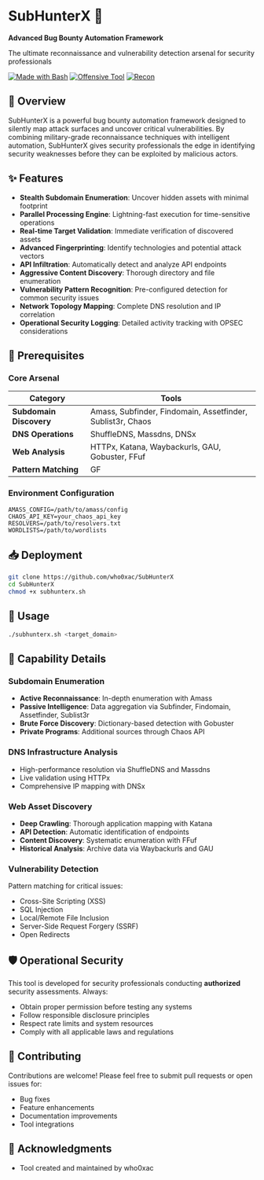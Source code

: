 # SubHunterX 🎯


  <strong>Advanced Bug Bounty Automation Framework</strong>
  <p>The ultimate reconnaissance and vulnerability detection arsenal for security professionals</p>
  
  [![Made with Bash](https://img.shields.io/badge/Made%20with-Bash-1f425f.svg)](https://www.gnu.org/software/bash/)
  [![Offensive Tool](https://img.shields.io/badge/Security-Offensive%20Tool-red.svg)](https://github.com/who0xac/SubHunterX)
  [![Recon](https://img.shields.io/badge/Category-Reconnaissance-orange.svg)](https://github.com/who0xac/SubHunterX)
</div>

## 🚀 Overview

SubHunterX is a powerful bug bounty automation framework designed to silently map attack surfaces and uncover critical vulnerabilities. By combining military-grade reconnaissance techniques with intelligent automation, SubHunterX gives security professionals the edge in identifying security weaknesses before they can be exploited by malicious actors.

## ✨ Features

- **Stealth Subdomain Enumeration**: Uncover hidden assets with minimal footprint
- **Parallel Processing Engine**: Lightning-fast execution for time-sensitive operations
- **Real-time Target Validation**: Immediate verification of discovered assets
- **Advanced Fingerprinting**: Identify technologies and potential attack vectors
- **API Infiltration**: Automatically detect and analyze API endpoints
- **Aggressive Content Discovery**: Thorough directory and file enumeration
- **Vulnerability Pattern Recognition**: Pre-configured detection for common security issues
- **Network Topology Mapping**: Complete DNS resolution and IP correlation
- **Operational Security Logging**: Detailed activity tracking with OPSEC considerations

## 🔧 Prerequisites

### Core Arsenal

| Category | Tools |
|----------|-------|
| **Subdomain Discovery** | Amass, Subfinder, Findomain, Assetfinder, Sublist3r, Chaos |
| **DNS Operations** | ShuffleDNS, Massdns, DNSx |
| **Web Analysis** | HTTPx, Katana, Waybackurls, GAU, Gobuster, FFuf |
| **Pattern Matching** | GF |

### Environment Configuration

```
AMASS_CONFIG=/path/to/amass/config
CHAOS_API_KEY=your_chaos_api_key
RESOLVERS=/path/to/resolvers.txt
WORDLISTS=/path/to/wordlists
```

## 📥 Deployment

```bash
git clone https://github.com/who0xac/SubHunterX
cd SubHunterX
chmod +x subhunterx.sh
```

## 🚀 Usage

```bash
./subhunterx.sh <target_domain>
```

## 🔎 Capability Details

### Subdomain Enumeration
- **Active Reconnaissance**: In-depth enumeration with Amass
- **Passive Intelligence**: Data aggregation via Subfinder, Findomain, Assetfinder, Sublist3r
- **Brute Force Discovery**: Dictionary-based detection with Gobuster
- **Private Programs**: Additional sources through Chaos API

### DNS Infrastructure Analysis
- High-performance resolution via ShuffleDNS and Massdns
- Live validation using HTTPx
- Comprehensive IP mapping with DNSx

### Web Asset Discovery
- **Deep Crawling**: Thorough application mapping with Katana
- **API Detection**: Automatic identification of endpoints
- **Content Discovery**: Systematic enumeration with FFuf
- **Historical Analysis**: Archive data via Waybackurls and GAU

### Vulnerability Detection
Pattern matching for critical issues:
- Cross-Site Scripting (XSS)
- SQL Injection
- Local/Remote File Inclusion
- Server-Side Request Forgery (SSRF)
- Open Redirects


## 🛡️ Operational Security

This tool is developed for security professionals conducting **authorized** security assessments. Always:
- Obtain proper permission before testing any systems
- Follow responsible disclosure principles
- Respect rate limits and system resources
- Comply with all applicable laws and regulations

## 🤝 Contributing

Contributions are welcome! Please feel free to submit pull requests or open issues for:
- Bug fixes
- Feature enhancements
- Documentation improvements
- Tool integrations

## 🙏 Acknowledgments

- Tool created and maintained by who0xac

